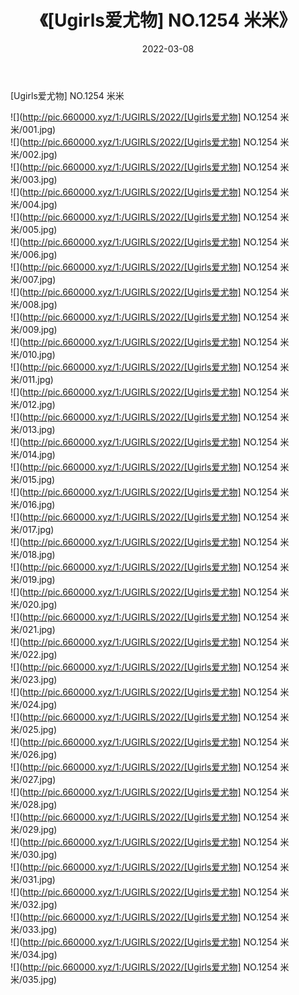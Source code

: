 ﻿---
layout: post
title:  《[Ugirls爱尤物] NO.1254 米米》
date:   2022-03-08
img: http://pic.660000.xyz/1:/UGIRLS/2022/[Ugirls爱尤物] NO.1254 米米/000.jpg
categories: [美女, 清纯, 唯美]
---

[Ugirls爱尤物] NO.1254 米米

 ![](http://pic.660000.xyz/1:/UGIRLS/2022/[Ugirls爱尤物] NO.1254 米米/001.jpg) <br>![](http://pic.660000.xyz/1:/UGIRLS/2022/[Ugirls爱尤物] NO.1254 米米/002.jpg) <br>![](http://pic.660000.xyz/1:/UGIRLS/2022/[Ugirls爱尤物] NO.1254 米米/003.jpg) <br>![](http://pic.660000.xyz/1:/UGIRLS/2022/[Ugirls爱尤物] NO.1254 米米/004.jpg) <br>![](http://pic.660000.xyz/1:/UGIRLS/2022/[Ugirls爱尤物] NO.1254 米米/005.jpg) <br>![](http://pic.660000.xyz/1:/UGIRLS/2022/[Ugirls爱尤物] NO.1254 米米/006.jpg) <br>![](http://pic.660000.xyz/1:/UGIRLS/2022/[Ugirls爱尤物] NO.1254 米米/007.jpg) <br>![](http://pic.660000.xyz/1:/UGIRLS/2022/[Ugirls爱尤物] NO.1254 米米/008.jpg) <br>![](http://pic.660000.xyz/1:/UGIRLS/2022/[Ugirls爱尤物] NO.1254 米米/009.jpg) <br>![](http://pic.660000.xyz/1:/UGIRLS/2022/[Ugirls爱尤物] NO.1254 米米/010.jpg) <br>![](http://pic.660000.xyz/1:/UGIRLS/2022/[Ugirls爱尤物] NO.1254 米米/011.jpg) <br>![](http://pic.660000.xyz/1:/UGIRLS/2022/[Ugirls爱尤物] NO.1254 米米/012.jpg) <br>![](http://pic.660000.xyz/1:/UGIRLS/2022/[Ugirls爱尤物] NO.1254 米米/013.jpg) <br>![](http://pic.660000.xyz/1:/UGIRLS/2022/[Ugirls爱尤物] NO.1254 米米/014.jpg) <br>![](http://pic.660000.xyz/1:/UGIRLS/2022/[Ugirls爱尤物] NO.1254 米米/015.jpg) <br>![](http://pic.660000.xyz/1:/UGIRLS/2022/[Ugirls爱尤物] NO.1254 米米/016.jpg) <br>![](http://pic.660000.xyz/1:/UGIRLS/2022/[Ugirls爱尤物] NO.1254 米米/017.jpg) <br>![](http://pic.660000.xyz/1:/UGIRLS/2022/[Ugirls爱尤物] NO.1254 米米/018.jpg) <br>![](http://pic.660000.xyz/1:/UGIRLS/2022/[Ugirls爱尤物] NO.1254 米米/019.jpg) <br>![](http://pic.660000.xyz/1:/UGIRLS/2022/[Ugirls爱尤物] NO.1254 米米/020.jpg) <br>![](http://pic.660000.xyz/1:/UGIRLS/2022/[Ugirls爱尤物] NO.1254 米米/021.jpg) <br>![](http://pic.660000.xyz/1:/UGIRLS/2022/[Ugirls爱尤物] NO.1254 米米/022.jpg) <br>![](http://pic.660000.xyz/1:/UGIRLS/2022/[Ugirls爱尤物] NO.1254 米米/023.jpg) <br>![](http://pic.660000.xyz/1:/UGIRLS/2022/[Ugirls爱尤物] NO.1254 米米/024.jpg) <br>![](http://pic.660000.xyz/1:/UGIRLS/2022/[Ugirls爱尤物] NO.1254 米米/025.jpg) <br>![](http://pic.660000.xyz/1:/UGIRLS/2022/[Ugirls爱尤物] NO.1254 米米/026.jpg) <br>![](http://pic.660000.xyz/1:/UGIRLS/2022/[Ugirls爱尤物] NO.1254 米米/027.jpg) <br>![](http://pic.660000.xyz/1:/UGIRLS/2022/[Ugirls爱尤物] NO.1254 米米/028.jpg) <br>![](http://pic.660000.xyz/1:/UGIRLS/2022/[Ugirls爱尤物] NO.1254 米米/029.jpg) <br>![](http://pic.660000.xyz/1:/UGIRLS/2022/[Ugirls爱尤物] NO.1254 米米/030.jpg) <br>![](http://pic.660000.xyz/1:/UGIRLS/2022/[Ugirls爱尤物] NO.1254 米米/031.jpg) <br>![](http://pic.660000.xyz/1:/UGIRLS/2022/[Ugirls爱尤物] NO.1254 米米/032.jpg) <br>![](http://pic.660000.xyz/1:/UGIRLS/2022/[Ugirls爱尤物] NO.1254 米米/033.jpg) <br>![](http://pic.660000.xyz/1:/UGIRLS/2022/[Ugirls爱尤物] NO.1254 米米/034.jpg) <br>![](http://pic.660000.xyz/1:/UGIRLS/2022/[Ugirls爱尤物] NO.1254 米米/035.jpg) <br>
